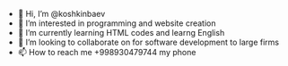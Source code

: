 - 👋 Hi, I’m @koshkinbaev
- 👀 I’m interested in programming and website creation
- 🌱 I’m currently learning HTML codes and learng English
- 💞️ I’m looking to collaborate on for software development to large firms
- 📫 How to reach me +998930479744 my phone

<!---
koshkinbaev/koshkinbaev is a ✨ special ✨ repository because its `README.md` (this file) appears on your GitHub profile.
You can click the Preview link to take a look at your changes.
--->
